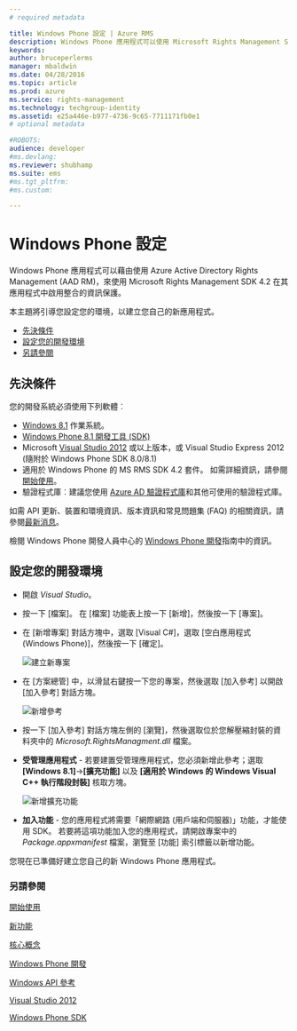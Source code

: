 ```yaml
---
# required metadata

title: Windows Phone 設定 | Azure RMS
description: Windows Phone 應用程式可以使用 Microsoft Rights Management SDK 4.2 在其應用程式中啟用整合的資訊保護。
keywords:
author: bruceperlerms
manager: mbaldwin
ms.date: 04/28/2016
ms.topic: article
ms.prod: azure
ms.service: rights-management
ms.technology: techgroup-identity
ms.assetid: e25a446e-b977-4736-9c65-7711171fb0e1
# optional metadata

#ROBOTS:
audience: developer
#ms.devlang:
ms.reviewer: shubhamp
ms.suite: ems
#ms.tgt_pltfrm:
#ms.custom:

---
```


# Windows Phone 設定


Windows Phone 應用程式可以藉由使用 Azure Active Directory Rights Management (AAD RM)，來使用 Microsoft Rights Management SDK 4.2 在其應用程式中啟用整合的資訊保護。

本主題將引導您設定您的環境，以建立您自己的新應用程式。

-   [先決條件](#prerequisites)
-   [設定您的開發環境](#configuring_your_development_environment)
-   [另請參閱](#see_also)

## 先決條件


您的開發系統必須使用下列軟體︰

-   [Windows 8.1](http://windows.microsoft.com/en-US/windows-8/meet) 作業系統。
-   [Windows Phone 8.1 開發工具 (SDK)](http://dev.windowsphone.com/en-us/downloadsdk)
-   Microsoft [Visual Studio 2012](http://www.microsoft.com/visualstudio/eng/products/visual-studio-overview) 或以上版本，或 Visual Studio Express 2012 (隨附於 Windows Phone SDK 8.0/8.1)
-   適用於 Windows Phone 的 MS RMS SDK 4.2 套件。 如需詳細資訊，請參閱[開始使用](get-started.md)。
-   驗證程式庫︰建議您使用 [Azure AD 驗證程式庫](https://msdn.microsoft.com/en-us/library/jj573266.aspx)和其他可使用的驗證程式庫。

如需 API 更新、裝置和環境資訊、版本資訊和常見問題集 (FAQ) 的相關資訊，請參閱[最新消息](release-notes.md)。

檢閱 Windows Phone 開發人員中心的 [Windows Phone 開發](https://msdn.microsoft.com/en-us/library/windowsphone/develop/ff402535.aspx)指南中的資訊。

## 設定您的開發環境


-   開啟 *Visual Studio*。
-   按一下 [檔案]。 在 [檔案] 功能表上按一下 [新增]，然後按一下 [專案]。
-   在 [新增專案] 對話方塊中，選取 [Visual C\#]，選取 [空白應用程式 (Windows Phone)]，然後按一下 [確定]。

    ![建立新專案](../media/wpsetup-newproj.png)

-   在 [方案總管] 中，以滑鼠右鍵按一下您的專案，然後選取 [加入參考] 以開啟 [加入參考] 對話方塊。

    ![新增參考](../media/wpsetup-addref.png)

-   按一下 [加入參考] 對話方塊左側的 [瀏覽]，然後選取位於您解壓縮封裝的資料夾中的 *Microsoft.RightsManagment.dll* 檔案。
-   **受管理應用程式** - 若要建置受管理應用程式，您必須新增此參考；選取 **[Windows 8.1]**-&gt;**[擴充功能]** 以及 **[適用於 Windows 的 Windows Visual C++ 執行階段封裝]** 核取方塊。

    ![新增擴充功能](../media/wpsetup-refmngr.png)

-   **加入功能** - 您的應用程式將需要「網際網路 (用戶端和伺服器)」功能，才能使用 SDK。 若要將這項功能加入您的應用程式，請開啟專案中的 *Package.appxmanifest* 檔案，瀏覽至 [功能] 索引標籤以新增功能。

您現在已準備好建立您自己的新 Windows Phone 應用程式。

### 另請參閱

[開始使用](get-started.md)

[新功能](release-notes.md)

[核心概念](core-concepts.md)

[Windows Phone 開發](https://msdn.microsoft.com/en-us/library/windowsphone/develop/ff402535.aspx)

[Windows API 參考](/rights-management/sdk/4.2/api/winrt/Microsoft.RightsManagement)

[Visual Studio 2012](http://www.microsoft.com/visualstudio/eng/products/visual-studio-overview)

[Windows Phone SDK](http://dev.windowsphone.com/en-us/downloadsdk)

 

 





<!--HONumber=May16_HO2-->


